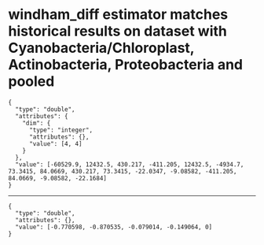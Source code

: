 # windham_diff estimator matches historical results on dataset with Cyanobacteria/Chloroplast, Actinobacteria, Proteobacteria and pooled

    {
      "type": "double",
      "attributes": {
        "dim": {
          "type": "integer",
          "attributes": {},
          "value": [4, 4]
        }
      },
      "value": [-60529.9, 12432.5, 430.217, -411.205, 12432.5, -4934.7, 73.3415, 84.0669, 430.217, 73.3415, -22.0347, -9.08582, -411.205, 84.0669, -9.08582, -22.1684]
    }

---

    {
      "type": "double",
      "attributes": {},
      "value": [-0.770598, -0.870535, -0.079014, -0.149064, 0]
    }

